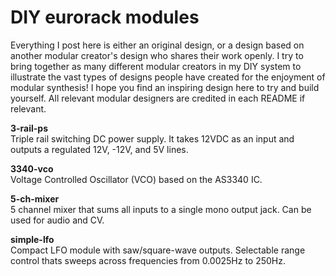 # DIY eurorack modules  

Everything I post here is either an original design, or a design based on another modular creator's design who shares their work openly. I try to bring together as many different modular creators in my DIY system to illustrate the vast types of designs people have created for the enjoyment of modular synthesis! I hope you find an inspiring design here to try and build yourself. All relevant modular designers are credited in each README if relevant.     

**3-rail-ps**  
Triple rail switching DC power supply. It takes 12VDC as an input and outputs a regulated 12V, -12V, and 5V lines.  

**3340-vco**  
Voltage Controlled Oscillator (VCO) based on the AS3340 IC.  

**5-ch-mixer**  
5 channel mixer that sums all inputs to a single mono output jack. Can be used for audio and CV.  

**simple-lfo**  
Compact LFO module with saw/square-wave outputs. Selectable range control thats sweeps across frequencies from 0.0025Hz to 250Hz.  
